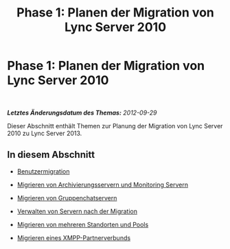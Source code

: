 ﻿---
title: 'Phase 1: Planen der Migration von Lync Server 2010'
TOCTitle: 'Phase 1: Planen der Migration von Lync Server 2010'
ms:assetid: 1461b343-05cd-44a3-b722-4c297708de31
ms:mtpsurl: https://technet.microsoft.com/de-de/library/JJ204698(v=OCS.15)
ms:contentKeyID: 49293262
ms.date: 05/19/2016
mtps_version: v=OCS.15
ms.translationtype: HT
---

# Phase 1: Planen der Migration von Lync Server 2010

 

_**Letztes Änderungsdatum des Themas:** 2012-09-29_

Dieser Abschnitt enthält Themen zur Planung der Migration von Lync Server 2010 zu Lync Server 2013.

## In diesem Abschnitt

  - [Benutzermigration](user-migration.md)

  - [Migrieren von Archivierungsservern und Monitoring Servern](migrating-archiving-and-monitoring-servers.md)

  - [Migrieren von Gruppenchatservern](migrating-group-chat-servers.md)

  - [Verwalten von Servern nach der Migration](administering-servers-after-migration.md)

  - [Migrieren von mehreren Standorten und Pools](migrating-multiple-sites-and-pools.md)

  - [Migrieren eines XMPP-Partnerverbunds](migrating-xmpp-federation.md)


